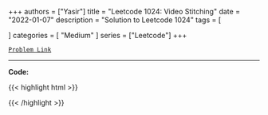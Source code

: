 
+++
authors = ["Yasir"]
title = "Leetcode 1024: Video Stitching"
date = "2022-01-07"
description = "Solution to Leetcode 1024"
tags = [
    
]
categories = [
    "Medium"
]
series = ["Leetcode"]
+++



[`Problem Link`](https://leetcode.com/problems/video-stitching/description/)

---

**Code:**

{{< highlight html >}}

{{< /highlight >}}

